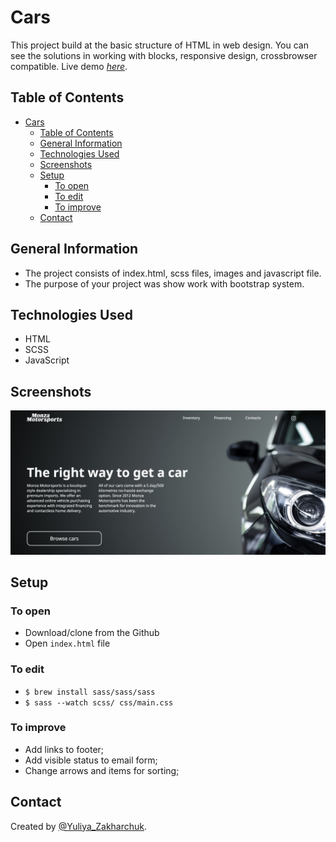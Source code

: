 # Cars

This project build at the basic structure of HTML in web design. You can see the solutions in working with blocks, responsive design, crossbrowser compatible. 
Live demo [_here_](https://yuliyaadamiv.github.io/Cars/). 

## Table of Contents

- [Cars](#cars)
  - [Table of Contents](#table-of-contents)
  - [General Information](#general-information)
  - [Technologies Used](#technologies-used)
  - [Screenshots](#screenshots)
  - [Setup](#setup)
    - [To open](#to-open)
    - [To edit](#to-edit)
    - [To improve](#to-improve)
  - [Contact](#contact)


## General Information

- The project consists of index.html, scss files, images and javascript file.
- The purpose of your project was show work with bootstrap system.

## Technologies Used

- HTML
- SCSS
- JavaScript


## Screenshots


![Example screenshot](./image/img.png)


## Setup

### To open

- Download/clone from the Github
- Open `index.html` file

### To edit


- `$ brew install sass/sass/sass`
- `$ sass --watch scss/ css/main.css`

### To improve
- Add links to  footer;
- Add visible status to email form;
- Change arrows and items for sorting;

## Contact

Created by [@Yuliya_Zakharchuk](https://github.com/YuliyaZakharchuk).
